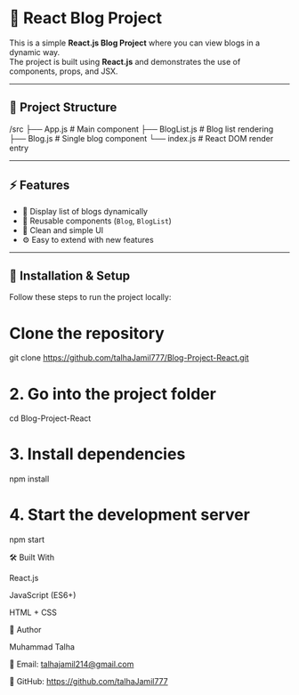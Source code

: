 # 📝 React Blog Project

This is a simple **React.js Blog Project** where you can view blogs in a dynamic way.  
The project is built using **React.js** and demonstrates the use of components, props, and JSX.

---

## 📂 Project Structure

/src
├── App.js # Main component
├── BlogList.js # Blog list rendering
├── Blog.js # Single blog component
└── index.js # React DOM render entry


---

## ⚡ Features
- 📑 Display list of blogs dynamically  
- 🔄 Reusable components (`Blog`, `BlogList`)  
- 🎨 Clean and simple UI  
- ⚙️ Easy to extend with new features  

---

## 🚀 Installation & Setup
Follow these steps to run the project locally:

# Clone the repository
git clone https://github.com/talhaJamil777/Blog-Project-React.git

# 2. Go into the project folder
cd Blog-Project-React

# 3. Install dependencies
npm install

# 4. Start the development server
npm start

🛠️ Built With

React.js

JavaScript (ES6+)

HTML + CSS

👤 Author

Muhammad Talha


📧 Email: talhajamil214@gmail.com

🐙 GitHub: https://github.com/talhaJamil777


